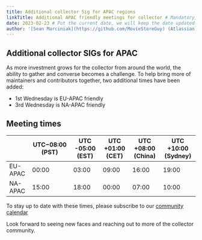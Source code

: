 ```yaml
---
title: Additional collector Sig for APAC regions
linkTitle: Additional APAC friendly meetings for collector # Mandatory, make sure that your short title.
date: 2023-02-23 # Put the current date, we will keep the date updated until your PR is merged
author: '[Sean Marciniak](https://github.com/MovieStoreGuy) (Atlassian)'
---
```


## Additional collector SIGs for APAC

As more investment grows for the collector from around the world, the ability to
gather and converse becomes a challenge. To help bring more of maintainers and
contributors together, two additional times have been added:

- 1st Wednesday is EU-APAC friendly
- 3rd Wednesday is NA-APAC friendly

## Meeting times

|         | UTC−08:00 (PST) | UTC -05:00 (EST) | UTC +01:00 (CET) | UTC +08:00 (China) | UTC +10:00 (Sydney) |
| ------- | --------------- | ---------------- | ---------------- | ------------------ | ------------------- |
| EU-APAC | 00:00           | 03:00            | 09:00            | 16:00              | 19:00               |
| NA-APAC | 15:00           | 18:00            | 00:00            | 07:00              | 10:00               |

To stay up to date with these times, please subscribe to our
[community calendar](https://github.com/open-telemetry/community#calendar)

Look forward to seeing new faces and reaching out to more of the collector
community.

